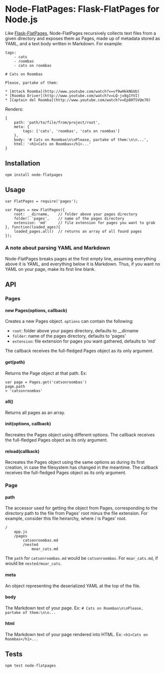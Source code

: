 # Node-FlatPages: Flask-FlatPages for Node.js

Like [Flask-FlatPages](http://pythonhosted.org/Flask-FlatPages/), Node-FlatPages recursively collects text files from a given directory and exposes them as Pages, made up of metadata stored as YAML, and a text body written in Markdown. For example:

	tags:
		- cats
		- roombas
		- cats on roombas

	# Cats on Roombas

	Please, partake of them:

	* [Attack Roomba](http://www.youtube.com/watch?v=vf9wHkkNGUU)
	* [Roomba Driver](http://www.youtube.com/watch?v=LQ-jv8g1YVI)
	* [Captain del Roomba](http://www.youtube.com/watch?v=Ep80TSVQe70)

Renders:

	{
		path: 'path/to/file/from/project/root',
		meta: {
			tags: ['cats', 'roombas', 'cats on roombas']
		},
		body: '# Cats on Roombas\n\nPlease, partake of them:\n\n...',
		html: '<h1>Cats on Roombas</h1>...'
	}

## Installation

	npm install node-flatpages

## Usage

	var FlatPages = require('pages');

	var Pages = new FlatPages({
		root: __dirname, 	// folder above your pages directory
		folder: 'pages', 	// name of the pages directory
		extension: 'md'		// file extension for pages you want to grab
	}, function(loaded_ages){
		loaded_pages.all() 	// returns an array of all found pages
	});

### A note about parsing YAML and Markdown

Node-FlatPages breaks pages at the first empty line, assuming everything above it is YAML, and everything below it is Markdown. Thus, if you want no YAML on your page, make its first line blank.

## API

### Pages

#### new Pages(options, callback)

Creates a new Pages object. `options` can contain the following:

* `root`: folder above your pages directory, defaults to __dirname
* `folder`: name of the pages directory, defaults to 'pages'
* `extension`: file extension for pages you want gathered, defaults to 'md'

The callback receives the full-fledged Pages object as its only argument.

#### get(path)

Returns the Page object at that path. Ex:

	var page = Pages.get('catsonroombas')
	page.path
	> 'catsonroombas'

#### all()

Returns all pages as an array.

#### init(options, callback)

Recreates the Pages object using different options. The callback receives the full-fledged Pages object as its only argument.

#### reload(callback)

Recreates the Pages object using the same options as during its first creation, in case the filesystem has changed in the meantime. The callback receives the full-fledged Pages object as its only argument.

### Page

#### path

The accessor used for getting the object from Pages, corresponding to the directory path to the file from Pages' root minus the file extension. For example, consider this file heirarchy, where / is Pages' root.

	/
		app.js
		/pages
			catsonroombas.md
			/nested
				moar_cats.md

The `path` for `catsonroombas.md` would be `catsonroombas`. For `moar_cats.md`, if would be `nested/moar_cats`.

#### meta

An object representing the deserialized YAML at the top of the file.

#### body

The Markdown text of your page. Ex: `# Cats on Roombas\n\nPlease, partake of them:\n\n...`

#### html

The Markdown text of your page rendered into HTML. Ex: `<h1>Cats on Roombas</h1>...`

## Tests

	npm test node-flatpages